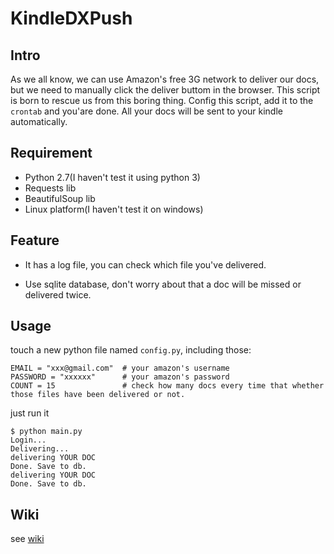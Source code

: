 # KindleDXPush

## Intro

As we all know, we can use Amazon's free 3G network to deliver our docs, but we need
to manually click the deliver buttom in the browser. This script is born to rescue
us from this boring thing. Config this script, add it to the `crontab` and you'are done.
All your docs will be sent to your kindle automatically.

## Requirement

* Python 2.7(I haven't test it using python 3)
* Requests lib
* BeautifulSoup lib
* Linux platform(I haven't test it on windows)

## Feature

* It has a log file, you can check which file you've delivered.

* Use sqlite database, don't worry about that a doc will be missed or delivered twice.

## Usage

touch a new python file named `config.py`, including those:

    EMAIL = "xxx@gmail.com"  # your amazon's username
    PASSWORD = "xxxxxx"      # your amazon's password
    COUNT = 15               # check how many docs every time that whether those files have been delivered or not. 

just run it

    $ python main.py
    Login...
    Delivering...
    delivering YOUR DOC
    Done. Save to db.
    delivering YOUR DOC
    Done. Save to db.

## Wiki

see [wiki](https://github.com/lord63/kindledxpush/wiki)